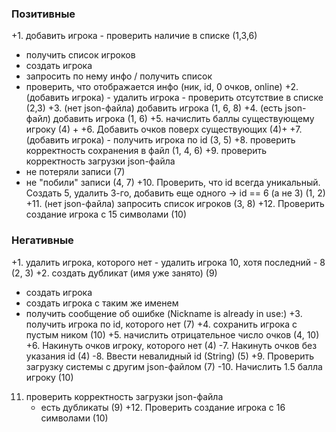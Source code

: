 ### Позитивные
+1. добавить игрока - проверить наличие в списке (1,3,6)
   - получить список игроков
   - создать игрока
   - запросить по нему инфо / получить список
   - проверить, что отображается инфо (ник, id, 0 очков, online)
+2. (добавить игрока) - удалить игрока - проверить отсутствие в списке (2,3)
+3. (нет json-файла) добавить игрока (1, 6, 8)
+4. (есть json-файл) добавить игрока (1, 6)
+5. начислить баллы существующему игроку (4) +
+6. Добавить очков поверх существующих (4)+
+7. (добавить игрока) - получить игрока по id (3, 5)
+8. проверить корректность сохранения в файл (1, 4, 6)
+9. проверить корректность загрузки json-файла
   - не потеряли записи (7)
   - не "побили" записи (4, 7)
+10. Проверить, что id всегда уникальный. Создать 5, удалить 3-го, добавить еще одного -> id == 6 (а не 3) (1, 2)
+11. (нет json-файла) запросить список игроков (3, 8)
+12. Проверить создание игрока с 15 символами (10)

### Негативные
+1. удалить игрока, которого нет - удалить игрока 10, хотя последний - 8 (2, 3)
+2. создать дубликат (имя уже занято) (9)
   - создать игрока
   - создать игрока с таким же именем
   - получить сообщение об ошибке (Nickname is already in use:)
+3. получить игрока по id, которого нет (7)
+4. сохранить игрока с пустым ником (10)
+5. начислить отрицательное число очков (4, 10)
+6. Накинуть очков игроку, которого нет (4)
-7. Накинуть очков без указания id (4)
-8. Ввести невалидный id (String) (5)
+9. Проверить загрузку системы с другим json-файлом (7)
-10. Начислить 1.5 балла игроку (10)
11. проверить корректность загрузки json-файла
    - есть дубликаты (9)
+12. Проверить создание игрока с 16 символами (10)

